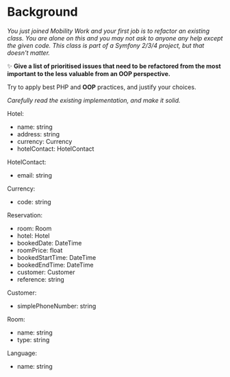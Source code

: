 # Background

_You just joined Mobility Work and your first job is to refactor an existing class. 
You are alone on this and you may not ask to anyone any help except the given code.
This class is part of a Symfony 2/3/4 project, but that doesn't matter._


✨ **Give a list of prioritised issues that need to be refactored from the most important to the less valuable from an OOP perspective.**

Try to apply best PHP and **OOP** practices, and justify your choices.

_Carefully read the existing implementation, and make it solid._

Hotel:
- name: string
- address: string
- currency: Currency
- hotelContact: HotelContact

HotelContact:
- email: string

Currency:
- code: string

Reservation:
- room: Room
- hotel: Hotel
- bookedDate: DateTime
- roomPrice: float
- bookedStartTime: DateTime
- bookedEndTime: DateTime
- customer: Customer
- reference: string

Customer:
- simplePhoneNumber: string

Room:
- name: string
- type: string

Language:
- name: string